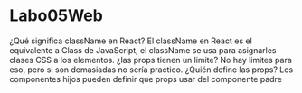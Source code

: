 # Labo05Web

¿Qué significa className en React? El className en React es el equivalente a Class de JavaScript, el className se usa para asignarles clases CSS a los elementos.
¿las props tienen un limite? No hay limites para eso, pero si son demasiadas no sería practico.
¿Quién define las props? Los componentes hijos pueden definir que props usar del componente padre
